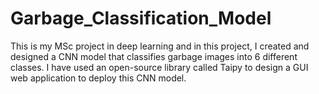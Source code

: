 # Garbage_Classification_Model
This is my MSc project in deep learning and in this project, I created and designed a CNN model that classifies garbage images into 6 different classes.  I have used an open-source library called Taipy to design a GUI web application to deploy this CNN model.
